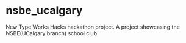 # nsbe_ucalgary
New Type Works Hacks hackathon project. A project showcasing the NSBE(UCalgary branch) school club
